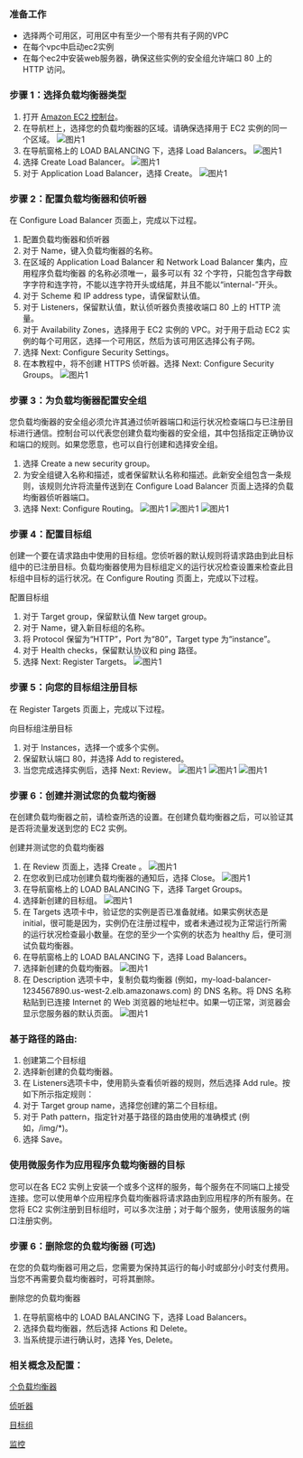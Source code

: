 ### 准备工作
- 选择两个可用区，可用区中有至少一个带有共有子网的VPC
- 在每个vpc中启动ec2实例
- 在每个ec2中安装web服务器，确保这些实例的安全组允许端口 80 上的 HTTP 访问。 
### 步骤 1：选择负载均衡器类型
1. 打开 [Amazon EC2 控制台](https://console.aws.amazon.com/ec2/)。
1. 在导航栏上，选择您的负载均衡器的区域。请确保选择用于 EC2 实例的同一个区域。
   ![图片1](https://s3.cn-north-1.amazonaws.com.cn/chinalabs/assets/ALB/ALB-1.png)
1. 在导航窗格上的 LOAD BALANCING 下，选择 Load Balancers。
   ![图片1](https://s3.cn-north-1.amazonaws.com.cn/chinalabs/assets/ALB/ALB-2.png)
1. 选择 Create Load Balancer。
   ![图片1](https://s3.cn-north-1.amazonaws.com.cn/chinalabs/assets/ALB/ALB-3.png)
1. 对于 Application Load Balancer，选择 Create。
   ![图片1](https://s3.cn-north-1.amazonaws.com.cn/chinalabs/assets/ALB/ALB-4.png)
### 步骤 2：配置负载均衡器和侦听器

在 Configure Load Balancer 页面上，完成以下过程。

1. 配置负载均衡器和侦听器
1. 对于 Name，键入负载均衡器的名称。
1. 在区域的 Application Load Balancer 和 Network Load Balancer 集内，应用程序负载均衡器 的名称必须唯一，最多可以有 32 个字符，只能包含字母数字字符和连字符，不能以连字符开头或结尾，并且不能以“internal-”开头。
1. 对于 Scheme 和 IP address type，请保留默认值。
1. 对于 Listeners，保留默认值，默认侦听器负责接收端口 80 上的 HTTP 流量。
1. 对于 Availability Zones，选择用于 EC2 实例的 VPC。对于用于启动 EC2 实例的每个可用区，选择一个可用区，然后为该可用区选择公有子网。
1. 选择 Next: Configure Security Settings。
1. 在本教程中，将不创建 HTTPS 侦听器。选择 Next: Configure Security Groups。
   ![图片1](https://s3.cn-north-1.amazonaws.com.cn/chinalabs/assets/ALB/ALB-5.png)
### 步骤 3：为负载均衡器配置安全组

您负载均衡器的安全组必须允许其通过侦听器端口和运行状况检查端口与已注册目标进行通信。控制台可以代表您创建负载均衡器的安全组，其中包括指定正确协议和端口的规则。如果您愿意，也可以自行创建和选择安全组。


1. 选择 Create a new security group。
1. 为安全组键入名称和描述，或者保留默认名称和描述。此新安全组包含一条规则，该规则允许将流量传送到在 Configure Load Balancer 页面上选择的负载均衡器侦听器端口。
1. 选择 Next: Configure Routing。
   ![图片1](https://s3.cn-north-1.amazonaws.com.cn/chinalabs/assets/ALB/ALB-6.png)
   ![图片1](https://s3.cn-north-1.amazonaws.com.cn/chinalabs/assets/ALB/ALB-7.png)
   ![图片1](https://s3.cn-north-1.amazonaws.com.cn/chinalabs/assets/ALB/ALB-8.png)
### 步骤 4：配置目标组

创建一个要在请求路由中使用的目标组。您侦听器的默认规则将请求路由到此目标组中的已注册目标。负载均衡器使用为目标组定义的运行状况检查设置来检查此目标组中目标的运行状况。在 Configure Routing 页面上，完成以下过程。

配置目标组

1. 对于 Target group，保留默认值 New target group。
1. 对于 Name，键入新目标组的名称。
1. 将 Protocol 保留为“HTTP”，Port 为“80”，Target type 为“instance”。
1. 对于 Health checks，保留默认协议和 ping 路径。
1. 选择 Next: Register Targets。
      ![图片1](https://s3.cn-north-1.amazonaws.com.cn/chinalabs/assets/ALB/ALB-9.png)
### 步骤 5：向您的目标组注册目标

在 Register Targets 页面上，完成以下过程。

向目标组注册目标

1. 对于 Instances，选择一个或多个实例。
1. 保留默认端口 80，并选择 Add to registered。
1. 当您完成选择实例后，选择 Next: Review。
      ![图片1](https://s3.cn-north-1.amazonaws.com.cn/chinalabs/assets/ALB/ALB-10.png)
	  ![图片1](https://s3.cn-north-1.amazonaws.com.cn/chinalabs/assets/ALB/ALB-11.png)
	  ![图片1](https://s3.cn-north-1.amazonaws.com.cn/chinalabs/assets/ALB/ALB-12.png)
### 步骤 6：创建并测试您的负载均衡器

在创建负载均衡器之前，请检查所选的设置。在创建负载均衡器之后，可以验证其是否将流量发送到您的 EC2 实例。

创建并测试您的负载均衡器
1. 在 Review 页面上，选择 Create 。
   ![图片1](https://s3.cn-north-1.amazonaws.com.cn/chinalabs/assets/ALB/ALB-13.png)
1. 在您收到已成功创建负载均衡器的通知后，选择 Close。
   ![图片1](https://s3.cn-north-1.amazonaws.com.cn/chinalabs/assets/ALB/ALB-14.png)
1. 在导航窗格上的 LOAD BALANCING 下，选择 Target Groups。
1. 选择新创建的目标组。
   ![图片1](https://s3.cn-north-1.amazonaws.com.cn/chinalabs/assets/ALB/ALB-15.png)
1. 在 Targets 选项卡中，验证您的实例是否已准备就绪。如果实例状态是 initial，很可能是因为，实例仍在注册过程中，或者未通过视为正常运行所需的运行状况检查最小数量。在您的至少一个实例的状态为 healthy 后，便可测试负载均衡器。
1. 在导航窗格上的 LOAD BALANCING 下，选择 Load Balancers。
1. 选择新创建的负载均衡器。
   ![图片1](https://s3.cn-north-1.amazonaws.com.cn/chinalabs/assets/ALB/ALB-16.png)
1. 在 Description 选项卡中，复制负载均衡器 (例如，my-load-balancer-1234567890.us-west-2.elb.amazonaws.com) 的 DNS 名称。将 DNS 名称粘贴到已连接 Internet 的 Web 浏览器的地址栏中。如果一切正常，浏览器会显示您服务器的默认页面。
   ![图片1](https://s3.cn-north-1.amazonaws.com.cn/chinalabs/assets/ALB/ALB-17.png)
### 基于路径的路由:
1. 创建第二个目标组
1. 选择新创建的负载均衡器。
1. 在 Listeners选项卡中，使用箭头查看侦听器的规则，然后选择 Add rule。按如下所示指定规则：
1. 对于 Target group name，选择您创建的第二个目标组。
1. 对于 Path pattern，指定针对基于路径的路由使用的准确模式 (例如，/img/*)。
1. 选择 Save。
### 使用微服务作为应用程序负载均衡器的目标
您可以在各 EC2 实例上安装一个或多个这样的服务，每个服务在不同端口上接受连接。您可以使用单个应用程序负载均衡器将请求路由到应用程序的所有服务。在您将 EC2 实例注册到目标组时，可以多次注册；对于每个服务，使用该服务的端口注册实例。 
### 步骤 6：删除您的负载均衡器 (可选)

在您的负载均衡器可用之后，您需要为保持其运行的每小时或部分小时支付费用。当您不再需要负载均衡器时，可将其删除。

删除您的负载均衡器

1. 在导航窗格中的 LOAD BALANCING 下，选择 Load Balancers。
1. 选择负载均衡器，然后选择 Actions 和 Delete。
1. 当系统提示进行确认时，选择 Yes, Delete。
### 相关概念及配置：
[个负载均衡器](https://docs.aws.amazon.com/zh_cn/elasticloadbalancing/latest/application/application-load-balancers.html)

[侦听器](https://docs.aws.amazon.com/zh_cn/elasticloadbalancing/latest/application/load-balancer-listeners.html)

[目标组](https://docs.aws.amazon.com/zh_cn/elasticloadbalancing/latest/application/load-balancer-target-groups.html)

[监控](https://docs.aws.amazon.com/zh_cn/elasticloadbalancing/latest/application/load-balancer-monitoring.html)
